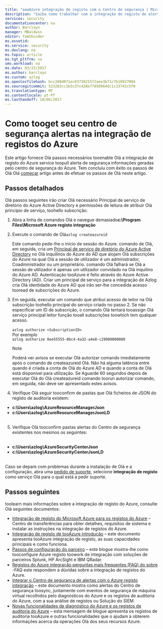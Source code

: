 ```yaml
---
title: "aaaAzure integração de registo com o Centro de segurança | Microsoft Docs"
description: "Saiba como trabalhar com a integração do registo de alertas do Centro de tooget segurança do Azure"
services: security
documentationcenter: na
author: Barclayn
manager: MBaldwin
editor: TomShinder
ms.assetid: 
ms.service: security
ms.devlang: na
ms.topic: article
ms.tgt_pltfrm: na
ums.workload: na
ms.date: 03/22/2017
ms.author: barclayn
ms.custom: azlog
ms.openlocfilehash: bcc208d071ec03738215f2aee3b71c7b10927904
ms.sourcegitcommit: 523283cc1b3c37c428e77850964dc1c33742c5f0
ms.translationtype: MT
ms.contentlocale: pt-PT
ms.lasthandoff: 10/06/2017
---
```

# <a name="how-tooget-your-security-center-alerts-in-azure-log-integration"></a>Como tooget seu centro de segurança alertas na integração de registos do Azure
Este artigo fornece Olá passos necessários tooenable Olá a integração de registo do Azure service toopull alerta de segurança informações geradas pelo centro de segurança do Azure. Tem concluiu com êxito os passos de Olá Olá [começar](security-azure-log-integration-get-started.md) artigo antes de efetuar os passos de Olá neste artigo.

## <a name="detailed-steps"></a>Passos detalhados
Olá passos seguintes irão criar Olá necessário Principal de serviço de diretório do Azure Active Directory e permissões de leitura de atribuir Olá princípio de serviço, toohello subscrição:
1. Abra a linha de comandos Olá e navegue demasiado**c:\Program Files\Microsoft Azure registo integração**
2. Execute o comando de Olá``azlog createazureid``

    Este comando pede-lhe o início de sessão do Azure. comando de Olá, em seguida, cria um [Principal de serviço de diretório do Azure Active Directory](../active-directory/develop/active-directory-application-objects.md) no Olá inquilinos do Azure do AD que alojam Olá subscrições do Azure na qual Olá a sessão de utilizador é um administrador, Coadministrador ou um proprietário. comando Olá falhará se Olá a sessão de utilizador é apenas um utilizador convidado na Olá inquilino do Azure AD. Autenticação tooAzure é feito através do Azure Active Directory (AD). Criar um principal de serviço para a integração de Azlog cria Olá identidade do Azure AD que irão ser-lhe concedida acesso tooread de subscrições do Azure.

2. Em seguida, executar um comando que atribui acesso de leitor na Olá subscrição toohello principal do serviço criado no passo 2. Se não especificar um ID de subscrição, o comando Olá tentará tooassign Olá serviço principal leitor função tooall subscrições toowhich tem qualquer acesso. </br></br>
``azlog authorize <SubscriptionID>`` </br> Por exemplo </br>
``azlog authorize 0ee55555-0bc4-4a32-a4e8-c29980000000``

    >[!NOTE]
    Poderá ver avisos se executar Olá autorizar comando imediatamente após o comando de createazureid Olá. Não há alguma latência entre quando é criada a conta de Olá do Azure AD e quando a conta de Olá está disponível para utilização. Se Aguarde 60 segundos depois de executar Olá do Olá createazureid comando toorun autorizar comando, em seguida, não deve ser apresentado estes avisos.

4. Verifique Olá seguir tooconfirm de pastas que Olá ficheiros de JSON do registo de auditoria existem:
 * **c:\Users\azlog\AzureResourceManagerJson**
 * **c:\Users\azlog\AzureResourceManagerJsonLD** </br></br>
5. Verifique Olá tooconfirm pastas alertas do Centro de segurança existentes nos mesmos os seguintes:</br></br>
 * **c:\Users\azlog\AzureSecurityCenterJson**
 * **c:\Users\azlog\AzureSecurityCenterJsonLD** </br></br>

Caso se depare com problemas durante a instalação de Olá e a configuração, abra uma [pedido de suporte](/azure-supportability/how-to-create-azure-support-request.md), selecione **integração de registo** como serviço Olá para o qual está a pedir suporte.

## <a name="next-steps"></a>Passos seguintes
toolearn mais informações sobre a integração de registo do Azure, consulte Olá seguintes documentos:

* [Integração de registo do Microsoft Azure para os registos do Azure](https://www.microsoft.com/download/details.aspx?id=53324) – Centro de transferências para obter detalhes, requisitos de sistema e instalar as instruções na integração de registos do Azure.
* [Integração de registo de tooAzure introdução](security-azure-log-integration-overview.md) – este documento apresenta tooAzure integração de registo, as suas capacidades principais e como funciona.
* [Passos de configuração do parceiro](https://blogs.msdn.microsoft.com/azuresecurity/2016/08/23/azure-log-siem-configuration-steps/) – este blogue mostra-lhe como tooconfigure Azure registo toowork de integração com soluções de parceiros Splunk, HP ArcSight e IBM QRadar.
* [Registos do Azure integração perguntas mais frequentes (FAQ) do sobre](security-azure-log-integration-faq.md) -FAQ este respondem a dúvidas sobre a integração de registos do Azure.
* [Integrar o Centro de segurança de alertas com o Azure registo integração](../security-center/security-center-integrating-alerts-with-log-integration.md) – este documento mostra como alertas do Centro de segurança toosync, juntamente com eventos de segurança de máquina virtual recolhidos pelo diagnósticos do Azure e os registos de auditoria do Azure, com a sua análise de registos ou Solução do SIEM.
* [Novas funcionalidades de diagnóstico do Azure e os registos de auditoria do Azure](https://azure.microsoft.com/blog/new-features-for-azure-diagnostics-and-azure-audit-logs/) – esta mensagem de blogue apresenta os registos de auditoria tooAzure e outras funcionalidades que o ajudam a obterem informações acerca da operações Olá dos seus recursos Azure.
